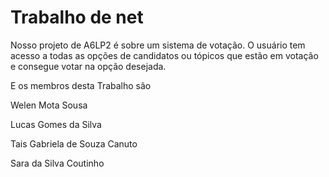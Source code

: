 # Trabalho de net

Nosso projeto de A6LP2 é sobre um sistema de votação.
O usuário tem acesso a todas as opções de candidatos ou tópicos que estão em votação e consegue votar na opção desejada.

E os membros desta Trabalho são 

Welen Mota Sousa 

Lucas Gomes da Silva

Tais Gabriela de Souza Canuto

Sara da Silva Coutinho
